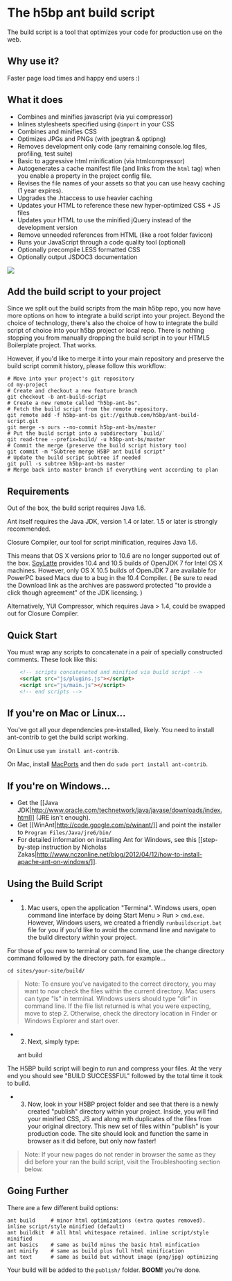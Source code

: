# The h5bp ant build script

The build script is a tool that optimizes your code for production use on the web.

## Why use it?

Faster page load times and happy end users :)

## What it does

* Combines and minifies javascript (via yui compressor)
* Inlines stylesheets specified using `@import` in your CSS
* Combines and minifies CSS
* Optimizes JPGs and PNGs (with jpegtran & optipng)
* Removes development only code (any remaining console.log files, profiling, test suite)
* Basic to aggressive html minification (via htmlcompressor)
* Autogenerates a cache manifest file (and links from the `html` tag) when you enable a property in the project config file.
* Revises the file names of your assets so that you can use heavy caching (1 year expires).
* Upgrades the .htaccess to use heavier caching
* Updates your HTML to reference these new hyper-optimized CSS + JS files
* Updates your HTML to use the minified jQuery instead of the development version
* Remove unneeded references from HTML (like a root folder favicon)
* Runs your JavaScript through a code quality tool (optional)
* Optionally precompile LESS formatted CSS
* Optionally output JSDOC3 documentation

<img src="http://html5boilerplate.com/img/chart.png">

## Add the build script to your project

Since we split out the build scripts from the main h5bp repo, you now have more options on how to integrate a build script into your project. Beyond the choice of technology, there's also the choice of how to integrate the build script of choice into your h5bp project or local repo. There is nothing stopping you from manually dropping the build script in to your HTML5 Boilerplate project. That works.

However, if you'd like to merge it into your main repository and preserve the build script commit history, please follow this workflow:

```
# Move into your project's git repository
cd my-project
# Create and checkout a new feature branch
git checkout -b ant-build-script
# Create a new remote called "h5bp-ant-bs".
# Fetch the build script from the remote repository.
git remote add -f h5bp-ant-bs git://github.com/h5bp/ant-build-script.git
git merge -s ours --no-commit h5bp-ant-bs/master
# Put the build script into a subdirectory `build/`
git read-tree --prefix=build/ -u h5bp-ant-bs/master
# Commit the merge (preserve the build script history too)
git commit -m "Subtree merge H5BP ant build script"
# Update the build script subtree if needed
git pull -s subtree h5bp-ant-bs master
# Merge back into master branch if everything went according to plan
```

## Requirements

Out of the box, the build script requires Java 1.6.

Ant itself requires the Java JDK, version 1.4 or later. 1.5 or later is strongly recommended.

Closure Compiler, our tool for script minification, requires Java 1.6.

This means that OS X versions prior to 10.6 are no longer supported out of the box.
[SoyLatte][soylatte] provides 10.4 and 10.5 builds of OpenJDK 7 for Intel OS X machines. However, only OS X 10.5 builds of OpenJDK 7 are available for PowerPC based Macs due to a bug in the 10.4 Compiler.
( Be sure to read the Download link as the archives are password protected "to provide a click though agreement" of the JDK licensing. )

[soylatte]: http://landonf.bikemonkey.org/static/soylatte/

Alternatively, YUI Compressor, which requires Java > 1.4, could be swapped out for Closure Compiler.

## Quick Start

You must wrap any scripts to concatenate in a pair of specially constructed comments. These look like this:

```html
    <!-- scripts concatenated and minified via build script -->
    <script src="js/plugins.js"></script>
    <script src="js/main.js"></script>
    <!-- end scripts -->
```
## If you're on Mac or Linux...

You've got all your dependencies pre-installed, likely. You need to install ant-contrib to get the build script working.

On Linux use `yum install ant-contrib`.

On Mac, install [MacPorts](http://www.macports.org/install.php) and then do `sudo port install ant-contrib`. 

## If you're on Windows...

* Get the [[Java JDK|http://www.oracle.com/technetwork/java/javase/downloads/index.html]] (JRE isn't enough).
* Get [[WinAnt|http://code.google.com/p/winant/]] and point the installer to `Program Files/Java/jre6/bin/`
* For detailed information on installing Ant for Windows, see this [[step-by-step instruction by Nicholas Zakas|http://www.nczonline.net/blog/2012/04/12/how-to-install-apache-ant-on-windows/]].

## Using the Build Script

* 1) Mac users, open the application "Terminal".  Windows users, open command line interface by doing Start Menu > Run > `cmd.exe`.  However, Windows users, we created a friendly `runbuildscript.bat` file for you if you'd like to avoid the command line and navigate to the build directory within your project. 

For those of you new to terminal or command line, use the change directory command followed by the directory path. for example...

    cd sites/your-site/build/

> Note: To ensure you've navigated to the correct directory, you may want to now check the files within the current directory. Mac users can type "ls" in terminal. Windows users should type "dir" in command line. If the file list returned is what you were expecting, move to step 2. Otherwise, check the directory location in Finder or Windows Explorer and start over.

* 2) Next, simply type:

    ant build

The H5BP build script will begin to run and compress your files.  At the very end you should see "BUILD SUCCESSFUL" followed by the total time it took to build.

* 3) Now, look in your H5BP project folder and see that there is a newly created "publish" directory within your project.  Inside, you will find your minified CSS, JS and along with duplicates of the files from your original directory. This new set of files within "publish" is your production code.  The site should look and function the same in browser as it did before, but only now faster!

> Note: If your new pages do not render in browser the same as they did before your ran the build script, visit the Troubleshooting section below.

## Going Further

There are a few different build options:

    ant build     # minor html optimizations (extra quotes removed). inline script/style minified (default)
    ant buildkit  # all html whitespace retained. inline script/style minified 
    ant basics    # same as build minus the basic html minfication
    ant minify    # same as build plus full html minification
    ant text      # same as build but without image (png/jpg) optimizing

Your build will be added to the `publish/` folder. **BOOM!** you're done.